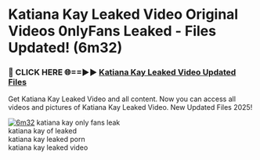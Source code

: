 # Katiana Kay Leaked Video Original Videos 0nlyFans Leaked - Files Updated! (6m32)

<h3>🔴 CLICK HERE 🌐==►► <a href="https://tinyurl.com/2wckxsce" rel="nofollow">Katiana Kay Leaked Video Updated Files</a></h3>

Get Katiana Kay Leaked Video and all content. Now you can access all videos and pictures of Katiana Kay Leaked Video. New Updated Files 2025!

[![6m32](https://i.imgur.com/AFduVYN.gif)](https://tinyurl.com/2wckxsce)
katiana kay only fans leak<br>
katiana kay of leaked<br>
katiana kay leaked porn<br>
katiana kay leaked video